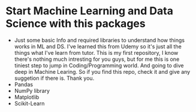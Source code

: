 # Start Machine Learning and Data Science with this packages
* Just some basic Info and required libraries to understand how things works in ML and DS. I've learned this from Udemy so it's just all the things what I've learn from tutor.
 This is my first repository, I know there's nothing much intresting for you guys, but for me this is one tiniest step to jump in Coding/Programming world.
 And going to dive deep in Machine Learing. So if you find this repo, check it and give any suggetion if there is.
 Thank you.
* Pandas 
* NumPy library
* Matplotlib
* Scikit-Learn
